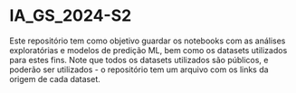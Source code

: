 # IA_GS_2024-S2
Este repositório tem como objetivo guardar os notebooks com as análises exploratórias e modelos de predição ML, bem como os datasets utilizados para estes fins. Note que todos os datasets utilizados são públicos, e poderão ser utilizados - o repositório tem um arquivo com os links da origem de cada dataset.
